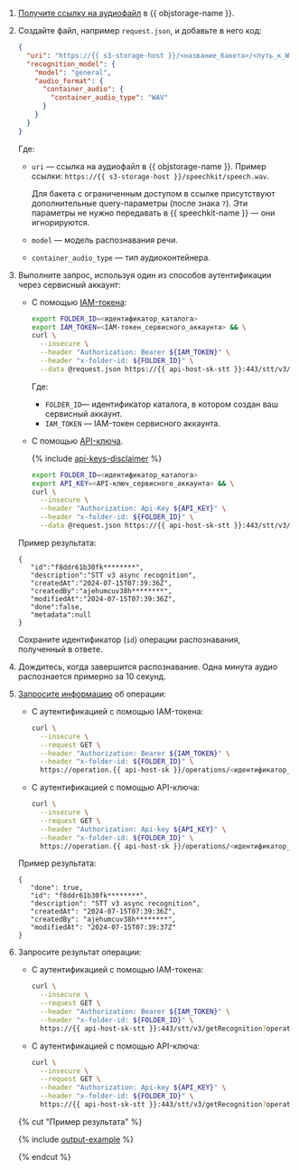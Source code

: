 1. [Получите ссылку на аудиофайл](../../storage/operations/objects/link-for-download.md) в {{ objstorage-name }}.
1. Создайте файл, например `request.json`, и добавьте в него код:

    ```json
    {
      "uri": "https://{{ s3-storage-host }}/<название_бакета>/<путь_к_WAV-файлу_в_бакете>",
      "recognition_model": {
        "model": "general",
        "audio_format": {
          "container_audio": {
            "container_audio_type": "WAV"
          }
        }
      }
    }
    ```

    Где:

    * `uri` — ссылка на аудиофайл в {{ objstorage-name }}. Пример ссылки: `https://{{ s3-storage-host }}/speechkit/speech.wav`.

        Для бакета с ограниченным доступом в ссылке присутствуют дополнительные query-параметры (после знака `?`). Эти параметры не нужно передавать в {{ speechkit-name }} — они игнорируются.

    * `model` — модель распознавания речи.
    * `container_audio_type` — тип аудиоконтейнера.

1. Выполните запрос, используя один из способов аутентификации через сервисный аккаунт:    
    * С помощью [IAM-токена](../../iam/concepts/authorization/iam-token.md):

      ```bash
      export FOLDER_ID=<идентификатор_каталога>
      export IAM_TOKEN=<IAM-токен_сервисного_аккаунта> && \
      curl \
        --insecure \
        --header "Authorization: Bearer ${IAM_TOKEN}" \
        --header "x-folder-id: ${FOLDER_ID}" \
        --data @request.json https://{{ api-host-sk-stt }}:443/stt/v3/recognizeFileAsync
      ```

      Где:
      
      * `FOLDER_ID`— идентификатор каталога, в котором создан ваш сервисный аккаунт.
      * `IAM_TOKEN` — IAM-токен сервисного аккаунта.

    * С помощью [API-ключа](../../iam/concepts/authorization/api-key).

      {% include [api-keys-disclaimer](../../_includes/iam/api-keys-disclaimer.md) %}

      ```bash
      export FOLDER_ID=<идентификатор_каталога>
      export API_KEY=<API-ключ_сервисного_аккаунта> && \
      curl \
        --insecure \
        --header "Authorization: Api-Key ${API_KEY}" \
        --header "x-folder-id: ${FOLDER_ID}" \
        --data @request.json https://{{ api-host-sk-stt }}:443/stt/v3/recognizeFileAsync
      ```

    Пример результата:

    ```text
    {
       "id":"f8ddr61b30fk********",
       "description":"STT v3 async recognition",
       "createdAt":"2024-07-15T07:39:36Z",
       "createdBy":"ajehumcuv38h********",
       "modifiedAt":"2024-07-15T07:39:36Z",
       "done":false,
       "metadata":null
    }
    ```

    Сохраните идентификатор (`id`) операции распознавания, полученный в ответе.

1. Дождитесь, когда завершится распознавание. Одна минута аудио распознается примерно за 10 секунд.


1. [Запросите информацию](../../api-design-guide/concepts/operation.md#monitoring) об операции:

    * С аутентификацией с помощью IAM-токена:

        ```bash
        curl \
          --insecure \
          --request GET \
          --header "Authorization: Bearer ${IAM_TOKEN}" \
          --header "x-folder-id: ${FOLDER_ID}" \
          https://operation.{{ api-host-sk }}/operations/<идентификатор_операции_распознавания>
        ```

    * С аутентификацией с помощью API-ключа:

        ```bash
        curl \
          --insecure \
          --request GET \
          --header "Authorization: Api-key ${API_KEY}" \
          --header "x-folder-id: ${FOLDER_ID}" \
          https://operation.{{ api-host-sk }}/operations/<идентификатор_операции_распознавания>
        ```

    Пример результата:

    ```text
    {
       "done": true,
       "id": "f8ddr61b30fk********",
       "description": "STT v3 async recognition",
       "createdAt": "2024-07-15T07:39:36Z",
       "createdBy": "ajehumcuv38h********",
       "modifiedAt": "2024-07-15T07:39:37Z"
    }
    ```


1. Запросите результат операции:

    * С аутентификацией с помощью IAM-токена:

        ```bash
        curl \
          --insecure \
          --request GET \
          --header "Authorization: Bearer ${IAM_TOKEN}" \
          --header "x-folder-id: ${FOLDER_ID}" \
          https://{{ api-host-sk-stt }}:443/stt/v3/getRecognition?operation_id=<идентификатор_операции_распознавания>
        ```

    * С аутентификацией с помощью API-ключа:

        ```bash
        curl \
          --insecure \
          --request GET \
          --header "Authorization: Api-key ${API_KEY}" \
          --header "x-folder-id: ${FOLDER_ID}" \
          https://{{ api-host-sk-stt }}:443/stt/v3/getRecognition?operation_id=<идентификатор_операции_распознавания>
        ```

    {% cut "Пример результата" %}

    {% include [output-example](../../_untranslatable/speechkit/stt-output-example.md) %}

    {% endcut %}
